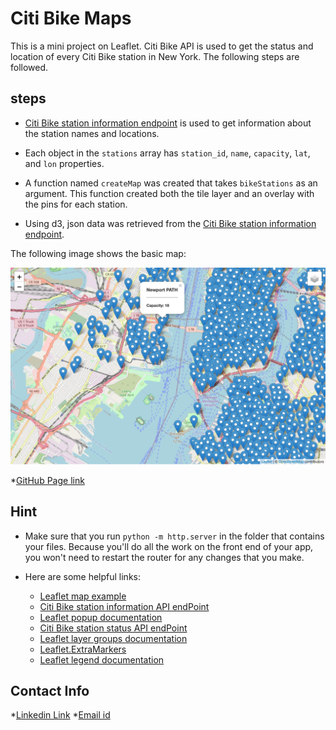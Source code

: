 # Citi Bike Maps

This is a mini project on Leaflet. Citi Bike API is used to get the status and location of every Citi Bike station in New York. The following steps are followed.

## steps

* [Citi Bike station information endpoint](https://gbfs.citibikenyc.com/gbfs/en/station_information.json) is used to get information about the station names and locations. 

* Each object in the `stations` array has `station_id`, `name`, `capacity`, `lat`, and `lon` properties.

* A function named `createMap` was  created that takes `bikeStations` as an argument. This function created both the tile layer and an overlay with the pins for each station.

* Using d3, json data was retrieved from the [Citi Bike station information endpoint](https://gbfs.citibikenyc.com/gbfs/en/station_information.json).

The following image shows the basic map:

![Citibike](images/tamasree.github.io_citi_bike_project_.png)

*[GitHub Page link](https://tamasree.github.io/citi_bike_project/)

## Hint

* Make sure that you run `python -m http.server` in the folder that contains your files. Because you'll do all the work on the front end of your app, you won't need to restart the router for any changes that you make.

* Here are some helpful links:

  * [Leaflet map example](https://leafletjs.com/reference-1.7.1.html#map-example)
  * [Citi Bike station information API endPoint](https://gbfs.citibikenyc.com/gbfs/en/station_information.json)
  * [Leaflet popup documentation](http://leafletjs.com/reference.html#popup)
  * [Citi Bike station status API endPoint](https://gbfs.citibikenyc.com/gbfs/en/station_status.json)
  * [Leaflet layer groups documentation](http://leafletjs.com/examples/layers-control/)
  * [Leaflet.ExtraMarkers](https://github.com/coryasilva/Leaflet.ExtraMarkers)
  * [Leaflet legend documentation](http://leafletjs.com/examples/choropleth/#custom-legend-control)
  
## Contact Info
*[Linkedin Link](www.linkedin.com/in/tamasree-sinha)
*[Email id](tamasree.g@gmail.com)
